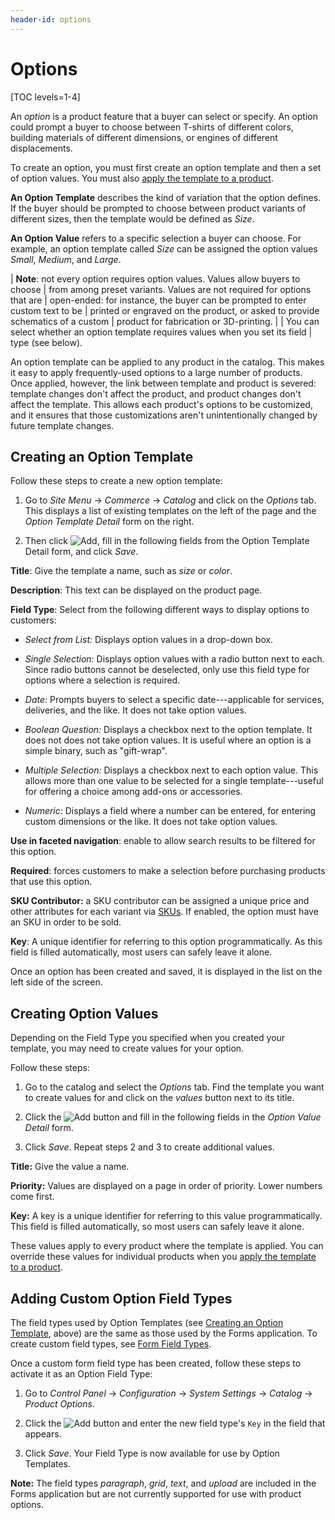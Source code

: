 ```yaml
---
header-id: options
---
```


# Options

[TOC levels=1-4]

An *option* is a product feature that a buyer can select or specify. An option
could prompt a buyer to choose between T-shirts of different colors, building
materials of different dimensions, or engines of different displacements. 

To create an option, you must first create an option template and then a set of
option values. You must also 
[apply the template to a product](/web/commerce/documentation/-/knowledge_base/1-0/adding-options-to-products).

**An Option Template** describes the kind of variation that the option defines.
If the buyer should be prompted to choose between product variants of different
sizes, then the template would be defined as *Size*.

**An Option Value** refers to a specific selection a buyer can choose. For
example, an option template called *Size* can be assigned the option values
*Small*, *Medium*, and *Large*.

| **Note**: not every option requires option values. Values allow buyers to choose
| from among preset variants. Values are not required for options that are
| open-ended: for instance, the buyer can be prompted to enter custom text to be
| printed or engraved on the product, or asked to provide schematics of a custom
| product for fabrication or 3D-printing.
| 
| You can select whether an option template requires values when you set its field
| type (see below).

An option template can be applied to any product in the catalog. This makes it
easy to apply frequently-used options to a large number of products. Once
applied, however, the link between template and product is severed: template
changes don't affect the product, and product changes don't affect the template.
This allows each product's options to be customized, and it ensures that those
customizations aren't unintentionally changed by future template changes.

## Creating an Option Template

Follow these steps to create a new option template:

1.  Go to *Site Menu* &rarr; *Commerce* &rarr; *Catalog* and click on the
    *Options* tab. This displays a list of existing templates on the left of the
    page and the *Option Template Detail* form on the right.

2.  Then click ![Add](../../images/icon-add.png), fill in the following fields
    from the Option Template Detail form, and click *Save*.

**Title**: Give the template a name, such as *size* or *color*.

**Description**: This text can be displayed on the product page.

**Field Type**: Select from the following different ways to display
options to customers:

- *Select from List:* Displays option values in a drop-down box.

- *Single Selection:* Displays option values with a radio button next to each.
  Since radio buttons cannot be deselected, only use this field type for options where
  a selection is required.

- *Date:* Prompts buyers to select a specific date---applicable for services,
deliveries, and the like. It does not take option values.

- *Boolean Question:* Displays a checkbox next to the option template. It does
not does not take option values. It is useful where an option is a simple
binary, such as "gift-wrap".

- *Multiple Selection:* Displays a checkbox next to each option value. This
 allows more than one value to be selected for a single template---useful for offering
a choice among add-ons or accessories.

- *Numeric:* Displays a field where a number can be entered, for
entering custom dimensions or the like. It does not take option values.

**Use in faceted navigation**: enable to allow search results to be filtered for
this option.

**Required**: forces customers to make a selection before purchasing products
that use this option.

**SKU Contributor:** a SKU contributor can be assigned a unique price and other
attributes for each variant via
[SKUs](/web/commerce/documentation/-/knowledge_base/1-0/skus). If
enabled, the option must have an SKU in order to be sold.

**Key**: A unique identifier for referring to this option programmatically. As
this field is filled automatically, most users can safely leave it alone.

Once an option has been created and saved, it is displayed in the list on the
left side of the screen.

## Creating Option Values

Depending on the Field Type you specified when you created your template, you
may need to create values for your option. 

Follow these steps:

1.  Go to the catalog and select the *Options* tab. Find the template
    you want to create values for and click on the *values* button next to its
    title.

2.  Click the ![Add](../../images/icon-add.png) button and fill in the
    following fields in the *Option Value Detail* form.

3.  Click *Save*. Repeat steps 2 and 3 to create additional values.

**Title:** Give the value a name.

**Priority:** Values are displayed on a page in order of priority. Lower
numbers come first.

**Key:** A key is a unique identifier for referring to this value
programmatically. This field is filled automatically, so most users can
safely leave it alone.

These values apply to every product where the template is applied. You can
override these values for individual products when you 
[apply the template to a product](/web/commerce/documentation/-/knowledge_base/1-0/adding-options-to-products).

## Adding Custom Option Field Types

The field types used by Option Templates (see [Creating an Option
Template](#creating-an-option-template), above) are the same as those used by
the Forms application. To create custom field types, see [Form Field
Types](/develop/tutorials/-/knowledge_base/7-1/form-field-types).

Once a custom form field type has been created, follow these steps to activate it
as an Option Field Type:

1.  Go to *Control Panel* &rarr; *Configuration* &rarr; *System Settings*
    &rarr; *Catalog* &rarr; *Product Options*.

2.  Click the ![Add](../../images/icon-system-settings-add.png) button and enter
    the new field type's `Key` in the field that appears.

3.  Click *Save*. Your Field Type is now available for use by Option Templates.

**Note:** The field types *paragraph*, *grid*, *text*, and *upload* are
included in the Forms application but are not currently supported for use with
product options.
